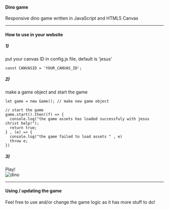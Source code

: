 #### Dino game
Responsive dino game written in JavaScript and HTML5 Canvas

---

#### How to use in your website

##### 1)
put your canvas ID in config.js file, default is 'jesus'

```
const CANVASID = 'YOUR_CANVAS_ID';
```

##### 2)
make a game object and start the game
```
let game = new Game(); // make new game object

// start the game
game.start().then((f) => {
  console.log("the game assets has loaded successfuly with jesus christ help!");
  return true;
} , (e) => {
  console.log("the game failed to load assets " , e)
  throw e;
})
```

##### 3)
Play! <br/>
![dino](https://user-images.githubusercontent.com/54498156/105339156-0a194a00-5be5-11eb-9f08-8242feaa924f.png)

---

#### Using / updating the game
Feel free to use and/or change the game logic as it has more stuff to do! 

